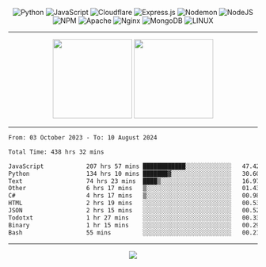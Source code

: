 <div align="center">
  
![Python](https://img.shields.io/badge/python-3670A0?style=for-the-badge&logo=python&logoColor=ffdd54) ![JavaScript](https://img.shields.io/badge/javascript-%23323330.svg?style=for-the-badge&logo=javascript&logoColor=%23F7DF1E) ![Cloudflare](https://img.shields.io/badge/Cloudflare-F38020?style=for-the-badge&logo=Cloudflare&logoColor=white) ![Express.js](https://img.shields.io/badge/express.js-%23404d59.svg?style=for-the-badge&logo=express&logoColor=%2361DAFB) ![Nodemon](https://img.shields.io/badge/NODEMON-%23323330.svg?style=for-the-badge&logo=nodemon&logoColor=%BBDEAD) ![NodeJS](https://img.shields.io/badge/node.js-6DA55F?style=for-the-badge&logo=node.js&logoColor=white) ![NPM](https://img.shields.io/badge/NPM-%23CB3837.svg?style=for-the-badge&logo=npm&logoColor=white) ![Apache](https://img.shields.io/badge/apache-%23D42029.svg?style=for-the-badge&logo=apache&logoColor=white) ![Nginx](https://img.shields.io/badge/nginx-%23009639.svg?style=for-the-badge&logo=nginx&logoColor=white) ![MongoDB](https://img.shields.io/badge/MongoDB-%234ea94b.svg?style=for-the-badge&logo=mongodb&logoColor=white) ![LINUX](https://img.shields.io/badge/Linux-FCC624?style=for-the-badge&logo=linux&logoColor=black)

---


<img src="https://github-readme-streak-stats.herokuapp.com/?user=anotherrandomonline&theme=react" height="160"/>
  
<img src="https://github-readme-stats.vercel.app/api?username=anotherrandomonline&show_icons=true&include_all_commits=true&theme=react" height="160"/>
</div>

---

<!--START_SECTION:waka-->

```txt
From: 03 October 2023 - To: 10 August 2024

Total Time: 438 hrs 32 mins

JavaScript            207 hrs 57 mins ████████████░░░░░░░░░░░░░   47.42 %
Python                134 hrs 10 mins ███████▓░░░░░░░░░░░░░░░░░   30.60 %
Text                  74 hrs 23 mins  ████▒░░░░░░░░░░░░░░░░░░░░   16.97 %
Other                 6 hrs 17 mins   ▒░░░░░░░░░░░░░░░░░░░░░░░░   01.43 %
C#                    4 hrs 17 mins   ▒░░░░░░░░░░░░░░░░░░░░░░░░   00.98 %
HTML                  2 hrs 19 mins   ░░░░░░░░░░░░░░░░░░░░░░░░░   00.53 %
JSON                  2 hrs 15 mins   ░░░░░░░░░░░░░░░░░░░░░░░░░   00.52 %
Todotxt               1 hr 27 mins    ░░░░░░░░░░░░░░░░░░░░░░░░░   00.33 %
Binary                1 hr 15 mins    ░░░░░░░░░░░░░░░░░░░░░░░░░   00.29 %
Bash                  55 mins         ░░░░░░░░░░░░░░░░░░░░░░░░░   00.21 %
```

<!--END_SECTION:waka-->

---

<div align="center">
  
![](https://github-profile-trophy.vercel.app/?username=anotherrandomonline&theme=darkhub&no-frame=true&no-bg=true&margin-w=4)

</div>

